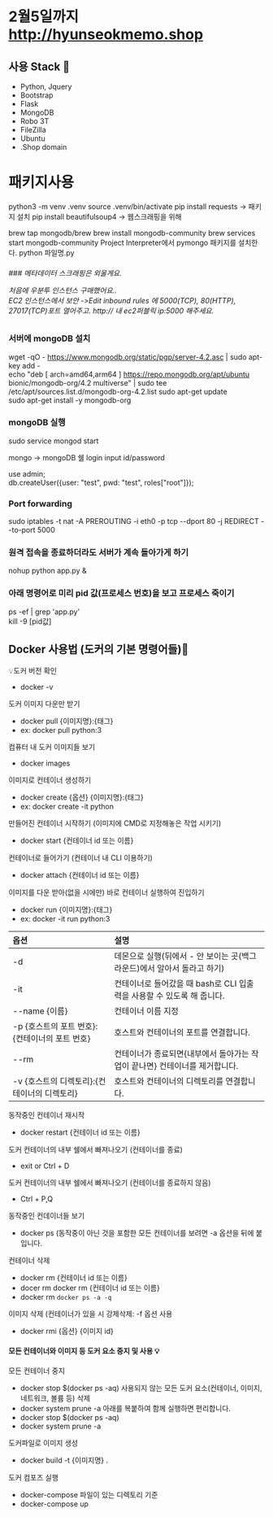 # 2월5일까지 http://hyunseokmemo.shop  

## 사용 Stack :stars:
- Python, Jquery
- Bootstrap
- Flask
- MongoDB
- Robo 3T
- FileZilla
- Ubuntu
- .Shop domain

# 패키지사용

python3 -m venv .venv
source .venv/bin/activate
pip install requests  -> 패키지 설치
pip install beautifulsoup4 -> 웹스크래핑을 위해

brew tap mongodb/brew
brew install mongodb-community
brew services start mongodb-community
Project Interpreter에서 pymongo 패키지를 설치한다.
python 파일명.py

<h6 기본적으로 Flask 서버를 만들 때는 항상 프로젝트 폴더 안에 static, templates 폴더와 app.py를 만들고 시작합시다 >
### 메타데이터 스크래핑은 외울게요.

처음에 우분투 인스턴스 구매했어요..  
EC2 인스턴스에서 보안 ->Edit inbound rules 에 5000(TCP), 80(HTTP), 27017(TCP)포트 열어주고. 
http:// 내 ec2퍼블릭 ip:5000 해주세요. 

### 서버에 mongoDB 설치

wget -qO - https://www.mongodb.org/static/pgp/server-4.2.asc | sudo apt-key add -  
echo "deb [ arch=amd64,arm64 ] https://repo.mongodb.org/apt/ubuntu bionic/mongodb-org/4.2 multiverse" | sudo tee /etc/apt/sources.list.d/mongodb-org-4.2.list
sudo apt-get update  
sudo apt-get install -y mongodb-org

### mongoDB 실행
sudo service mongod start

mongo     -> mongoDB 쉘 login 
input id/password  

use admin;  
db.createUser({user: "test", pwd: "test", roles["root"]});  

### Port forwarding
sudo iptables -t nat -A PREROUTING -i eth0 -p tcp --dport 80 -j REDIRECT --to-port 5000

### 원격 접속을 종료하더라도 서버가 계속 돌아가게 하기  
nohup python app.py &  

### 아래 명령어로 미리 pid 값(프로세스 번호)을 보고 프로세스 죽이기
ps -ef | grep 'app.py'  
kill -9 [pid값]

## Docker 사용법 (도커의 기본 명령어들):whale:

 :bulb:도커 버전 확인  
- docker -v

도커 이미지 다운만 받기
- docker pull {이미지명}:{태그}
- ex: docker pull python:3

컴퓨터 내 도커 이미지들 보기
- docker images

이미지로 컨테이너 생성하기
- docker create {옵션} {이미지명}:{태그}
- ex: docker create -it python

만들어진 컨테이너 시작하기 (이미지에 CMD로 지정해놓은 작업 시키기)
- docker start {컨테이너 id 또는 이름}

컨테이너로 들어가기 (컨테이너 내 CLI 이용하기)
- docker attach {컨테이너 id 또는 이름}

이미지를 다운 받아(없을 시에만) 바로 컨테이너 실행하여 진입하기
- docker run {이미지명}:{태그}
- ex: docker -it run python:3

|옵션|설명|
|:---|:---|
|-d|데몬으로 실행(뒤에서 - 안 보이는 곳(백그라운드)에서 알아서 돌라고 하기)|
|-it|컨테이너로 들어갔을 때 bash로 CLI 입출력을 사용할 수 있도록 해 줍니다.|
|--name {이름}|컨테이너 이름 지정|
|-p {호스트의 포트 번호}:{컨테이너의 포트 번호}|호스트와 컨테이너의 포트를 연결합니다.|
|--rm|컨테이너가 종료되면{내부에서 돌아가는 작업이 끝나면} 컨테이너를 제거합니다.|
|-v {호스트의 디렉토리}:{컨테이너의 디렉토리}|호스트와 컨테이너의 디렉토리를 연결합니다.|

동작중인 컨테이너 재시작
- docker restart {컨테이너 id 또는 이름}

도커 컨테이너의 내부 쉘에서 빠져나오기 (컨테이너를 종료)
- exit or Ctrl + D

도커 컨테이너의 내부 쉘에서 빠져나오기 (컨테이너를 종료하지 않음)
- Ctrl + P,Q

동작중인 컨데이너들 보기
- docker ps (동작중이 아닌 것을 포함한 모든 컨테이너를 보려면 -a 옵션을 뒤에 붙입니다.

컨테이너 삭제
- docker rm {컨테이너 id 또는 이름}
- docer rm docker rm {컨테이너 id 또는 이름}
- docker rm `docker ps -a -q`

이미지 삭제 (컨테이너가 있을 시 강제삭제: -f 옵션 사용
- docker rmi {옵션} {이미지 id} 

#### 모든 컨테이너와 이미지 등 도커 요소 중지 및 사용  :bulb:
모든 컨테이너 중지
- docker stop $(docker ps -aq)
사용되지 않는 모든 도커 요소(컨테이너, 이미지, 네트워크, 볼륨 등) 삭제
- docker system prune -a
아래를 복붙하여 함께 실행하면 편리합니다.
- docker stop $(docker ps -aq)
- docker system prune -a

도커파일로 이미지 생성
- docker build -t {이미지명} .

도커 컴포즈 실행
- docker-compose 파일이 있는 디렉토리 기준
- docker-compose up
